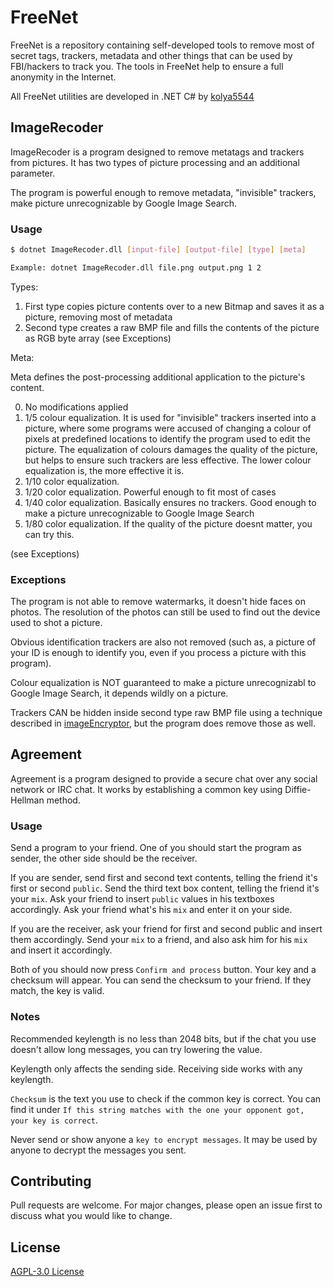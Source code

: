 # FreeNet

FreeNet is a repository containing self-developed tools to remove most of secret tags, trackers, metadata and other things that can be used by FBI/hackers to track you. The tools in FreeNet help to ensure a full anonymity in the Internet.

All FreeNet utilities are developed in .NET C# by [kolya5544](https://github.com/kolya5544)

## ImageRecoder

ImageRecoder is a program designed to remove metatags and trackers from pictures. It has two types of picture processing and an additional parameter.

The program is powerful enough to remove metadata, "invisible" trackers, make picture unrecognizable by Google Image Search.

### Usage

```bash
$ dotnet ImageRecoder.dll [input-file] [output-file] [type] [meta] 

Example: dotnet ImageRecoder.dll file.png output.png 1 2
```

Types:

1. First type copies picture contents over to a new Bitmap and saves it as a picture, removing most of metadata
2. Second type creates a raw BMP file and fills the contents of the picture as RGB byte array (see Exceptions)

Meta:

Meta defines the post-processing additional application to the picture's content.

0. No modifications applied
1. 1/5 colour equalization. It is used for "invisible" trackers inserted into a picture, where some programs were accused of changing a colour of pixels at predefined locations to identify the program used to edit the picture. The equalization of colours damages the quality of the picture, but helps to ensure such trackers are less effective. The lower colour equalization is, the more effective it is.
2. 1/10 color equalization.
3. 1/20 color equalization. Powerful enough to fit most of cases
4. 1/40 color equalization. Basically ensures no trackers. Good enough to make a picture unrecognizable to Google Image Search
5. 1/80 color equalization. If the quality of the picture doesnt matter, you can try this.

(see Exceptions)

### Exceptions

The program is not able to remove watermarks, it doesn't hide faces on photos. The resolution of the photos can still be used to find out the device used to shot a picture. 

Obvious identification trackers are also not removed (such as, a picture of your ID is enough to identify you, even if you process a picture with this program). 

Colour equalization is NOT guaranteed to make a picture unrecognizabl to Google Image Search, it depends wildly on a picture.

Trackers CAN be hidden inside second type raw BMP file using a technique described in [imageEncryptor](https://github.com/kolya5544/imageEncryptor), but the program does remove those as well.

## Agreement

Agreement is a program designed to provide a secure chat over any social network or IRC chat. It works by establishing a common key using Diffie-Hellman method.

### Usage

Send a program to your friend. One of you should start the program as sender, the other side should be the receiver.

If you are sender, send first and second text contents, telling the friend it's first or second `public`. Send the third text box content, telling the friend it's your `mix`. Ask your friend to insert `public` values in his textboxes accordingly. Ask your friend what's his `mix` and enter it on your side.

If you are the receiver, ask your friend for first and second public and insert them accordingly. Send your `mix` to a friend, and also ask him for his `mix` and insert it accordingly.

Both of you should now press `Confirm and process` button. Your key and a checksum will appear. You can send the checksum to your friend. If they match, the key is valid.

### Notes

Recommended keylength is no less than 2048 bits, but if the chat you use doesn't allow long messages, you can try lowering the value.

Keylength only affects the sending side. Receiving side works with any keylength.

`Checksum` is the text you use to check if the common key is correct. You can find it under `If this string matches with the one your opponent got, your key is correct`.

Never send or show anyone a `key to encrypt messages`. It may be used by anyone to decrypt the messages you sent.

## Contributing

Pull requests are welcome. For major changes, please open an issue first to discuss what you would like to change.

## License
[AGPL-3.0 License](https://github.com/kolya5544/FreeNet/blob/master/LICENSE)